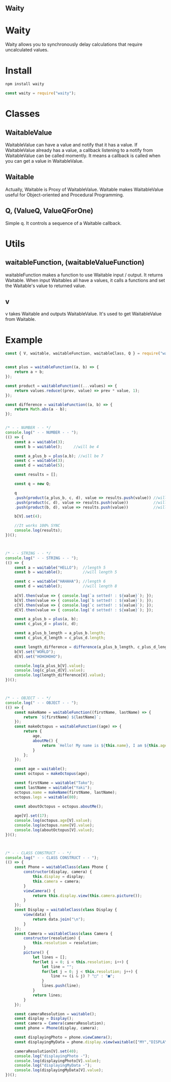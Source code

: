 Waity
-------

# Waity
Waity allows you to synchronously delay calculations that require uncalculated values.

# Install
```bash
npm install waity
```
```js
const waity = require("waity");
```


# Classes

## WaitableValue
WaitableValue can have a value and notify that it has a value.
If WaitableValue already has a value, a callback listening to a notify from WaitableValue can be called momently.
It means a callback is called when you can get a value in WaitableValue.

## Waitable
Actually, Waitable is Proxy of WaitableValue.
Waitable makes WaitableValue useful for Object-oriented and Procedural Programming.

## Q, (ValueQ, ValueQForOne)
Simple q.
It controls a sequence of a Waitable callback.

# Utils

## waitableFunction, (waitableValueFunction)
waitableFunction makes a function to use Waitable input / output.
It returns Waitable.
When input Waitables all have a values, it calls a functions and set the Waitable's value to returned value.

## v
v takes Waitable and outputs WaitableValue.
It's used to get WaitableValue from Waitable.

# Example
```js
const { V, waitable, waitableFunction, waitableClass, Q } = require("waity");


const plus = waitableFunction((a, b) => {
    return a + b;
});

const product = waitableFunction((...values) => {
    return values.reduce((prev, value) => prev * value, 1);
});

const difference = waitableFunction((a, b) => {
    return Math.abs(a - b);
});


/* - - NUMBER - - */
console.log(" - - NUMBER - - ");
(() => {
    const a = waitable(3);
    const b = waitable();     //will be 4

    const a_plus_b = plus(a,b); //will be 7
    const c = waitable(3);
    const d = waitable(5);

    const results = [];

    const q = new Q;

    q
    .push(product(a_plus_b, c, d), value => results.push(value)) //will be 105 second, push first
    .push(product(c, d), value => results.push(value))           //will be 15  first , push second
    .push(product(b, d), value => results.push(value))           //will be 20  third , push third

    b[V].set(4);

    //It works 100% SYNC
    console.log(results);
})();



/* - - STRING - - */
console.log(" - - STRING - - ");
(() => {
    const a = waitable("HELLO");  //length 5
    const b = waitable();         //will length 5

    const c = waitable("HAHAHA"); //length 6
    const d = waitable();         //will length 8
    
    a[V].then(value => { console.log(`a setted! : ${value}`); });
    b[V].then(value => { console.log(`b setted! : ${value}`); });
    c[V].then(value => { console.log(`c setted! : ${value}`); });
    d[V].then(value => { console.log(`d setted! : ${value}`); });

    const a_plus_b = plus(a, b);
    const c_plus_d = plus(c, d);

    const a_plus_b_length = a_plus_b.length;
    const c_plus_d_length = c_plus_d.length;

    const length_difference = difference(a_plus_b_length, c_plus_d_length);
    b[V].set("WORLD");
    d[V].set("HOHOHOHO");

    console.log(a_plus_b[V].value);
    console.log(c_plus_d[V].value);
    console.log(length_difference[V].value);
})();



/* - - OBJECT - - */
console.log(" - - OBJECT - - ");
(() => {
    const makeName = waitableFunction((firstName, lastName) => {
        return `${firstName} ${lastName}`;
    });
    const makeOctopus = waitableFunction((age) => {
        return {
            age,
            aboutMe() {
                return `Hello! My name is ${this.name}, I am ${this.age} years old. I have ${this.legs} legs.`;
            }
        };
    });

    const age = waitable();
    const octopus = makeOctopus(age);

    const firstName = waitable("Tako");
    const lastName = waitable("Yaki");
    octopus.name = makeName(firstName, lastName);
    octopus.legs = waitable(80);
    
    const aboutOctopus = octopus.aboutMe();

    age[V].set(17);
    console.log(octopus.age[V].value);
    console.log(octopus.name[V].value);
    console.log(aboutOctopus[V].value);
})();



/* - - CLASS CONSTRUCT - - */
console.log(" - - CLASS CONSTRUCT - - ");
(() => {
    const Phone = waitableClass(class Phone {
        constructor(display, camera) {
            this.display = display;
            this.camera = camera;
        }
        viewCamera() {
            return this.display.view(this.camera.picture());
        }
    });
    const Display = waitableClass(class Display {
        view(data) {
            return data.join("\n");
        }
    });
    const Camera = waitableClass(class Camera {
        constructor(resolution) {
            this.resolution = resolution;
        }
        picture() {
            let lines = [];
            for(let i = 0; i < this.resolution; i++) {
                let line = "";
                for(let j = 0; j < this.resolution; j++) {
                    line += (i & j) ? "□" : "■";
                }
                lines.push(line);
            }
            return lines;
        }
    });

    const cameraResolution = waitable();
    const display = Display();
    const camera = Camera(cameraResolution);
    const phone = Phone(display, camera);

    const displayingPhoto = phone.viewCamera();
    const displayingMyData = phone.display.view(waitable(["MY","DISPLAY","DATA"]));

    cameraResolution[V].set(40);
    console.log("displayingPhoto -");
    console.log(displayingPhoto[V].value);
    console.log("displayingMyData -");
    console.log(displayingMyData[V].value);
})();
```